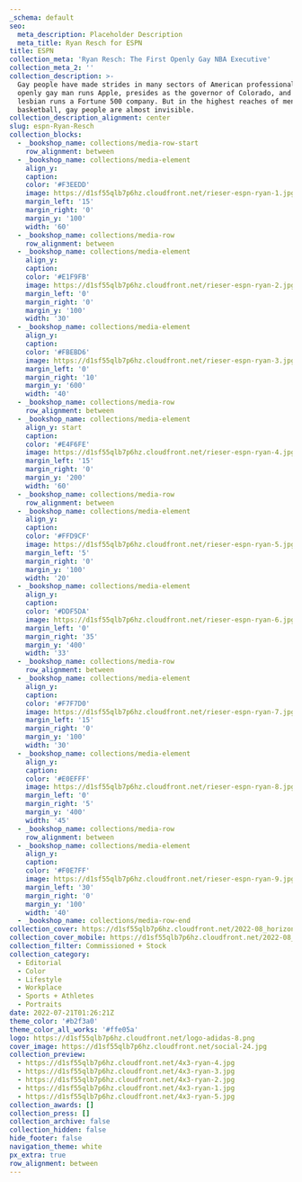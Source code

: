 ```yaml
---
_schema: default
seo:
  meta_description: Placeholder Description
  meta_title: Ryan Resch for ESPN
title: ESPN
collection_meta: 'Ryan Resch: The First Openly Gay NBA Executive'
collection_meta_2: ''
collection_description: >-
  Gay people have made strides in many sectors of American professional life. An
  openly gay man runs Apple, presides as the governor of Colorado, and an open
  lesbian runs a Fortune 500 company. But in the highest reaches of men's
  basketball, gay people are almost invisible.
collection_description_alignment: center
slug: espn-Ryan-Resch
collection_blocks:
  - _bookshop_name: collections/media-row-start
    row_alignment: between
  - _bookshop_name: collections/media-element
    align_y:
    caption:
    color: '#F3EEDD'
    image: https://d1sf55qlb7p6hz.cloudfront.net/rieser-espn-ryan-1.jpg
    margin_left: '15'
    margin_right: '0'
    margin_y: '100'
    width: '60'
  - _bookshop_name: collections/media-row
    row_alignment: between
  - _bookshop_name: collections/media-element
    align_y:
    caption:
    color: '#E1F9FB'
    image: https://d1sf55qlb7p6hz.cloudfront.net/rieser-espn-ryan-2.jpg
    margin_left: '0'
    margin_right: '0'
    margin_y: '100'
    width: '30'
  - _bookshop_name: collections/media-element
    align_y:
    caption:
    color: '#FBEBD6'
    image: https://d1sf55qlb7p6hz.cloudfront.net/rieser-espn-ryan-3.jpg
    margin_left: '0'
    margin_right: '10'
    margin_y: '600'
    width: '40'
  - _bookshop_name: collections/media-row
    row_alignment: between
  - _bookshop_name: collections/media-element
    align_y: start
    caption:
    color: '#E4F6FE'
    image: https://d1sf55qlb7p6hz.cloudfront.net/rieser-espn-ryan-4.jpg
    margin_left: '15'
    margin_right: '0'
    margin_y: '200'
    width: '60'
  - _bookshop_name: collections/media-row
    row_alignment: between
  - _bookshop_name: collections/media-element
    align_y:
    caption:
    color: '#FFD9CF'
    image: https://d1sf55qlb7p6hz.cloudfront.net/rieser-espn-ryan-5.jpg
    margin_left: '5'
    margin_right: '0'
    margin_y: '100'
    width: '20'
  - _bookshop_name: collections/media-element
    align_y:
    caption:
    color: '#DDF5DA'
    image: https://d1sf55qlb7p6hz.cloudfront.net/rieser-espn-ryan-6.jpg
    margin_left: '0'
    margin_right: '35'
    margin_y: '400'
    width: '33'
  - _bookshop_name: collections/media-row
    row_alignment: between
  - _bookshop_name: collections/media-element
    align_y:
    caption:
    color: '#F7F7D0'
    image: https://d1sf55qlb7p6hz.cloudfront.net/rieser-espn-ryan-7.jpg
    margin_left: '15'
    margin_right: '0'
    margin_y: '100'
    width: '30'
  - _bookshop_name: collections/media-element
    align_y:
    caption:
    color: '#E0EFFF'
    image: https://d1sf55qlb7p6hz.cloudfront.net/rieser-espn-ryan-8.jpg
    margin_left: '0'
    margin_right: '5'
    margin_y: '400'
    width: '45'
  - _bookshop_name: collections/media-row
    row_alignment: between
  - _bookshop_name: collections/media-element
    align_y:
    caption:
    color: '#F0E7FF'
    image: https://d1sf55qlb7p6hz.cloudfront.net/rieser-espn-ryan-9.jpg
    margin_left: '30'
    margin_right: '0'
    margin_y: '100'
    width: '40'
  - _bookshop_name: collections/media-row-end
collection_cover: https://d1sf55qlb7p6hz.cloudfront.net/2022-08_horizontal-covers-9.jpg
collection_cover_mobile: https://d1sf55qlb7p6hz.cloudfront.net/2022-08_vertical-covers-16.jpg
collection_filter: Commissioned + Stock
collection_category:
  - Editorial
  - Color
  - Lifestyle
  - Workplace
  - Sports + Athletes
  - Portraits
date: 2022-07-21T01:26:21Z
theme_color: '#b2f3a0'
theme_color_all_works: '#ffe05a'
logo: https://d1sf55qlb7p6hz.cloudfront.net/logo-adidas-8.png
cover_image: https://d1sf55qlb7p6hz.cloudfront.net/social-24.jpg
collection_preview:
  - https://d1sf55qlb7p6hz.cloudfront.net/4x3-ryan-4.jpg
  - https://d1sf55qlb7p6hz.cloudfront.net/4x3-ryan-3.jpg
  - https://d1sf55qlb7p6hz.cloudfront.net/4x3-ryan-2.jpg
  - https://d1sf55qlb7p6hz.cloudfront.net/4x3-ryan-1.jpg
  - https://d1sf55qlb7p6hz.cloudfront.net/4x3-ryan-5.jpg
collection_awards: []
collection_press: []
collection_archive: false
collection_hidden: false
hide_footer: false
navigation_theme: white
px_extra: true
row_alignment: between
---
```

